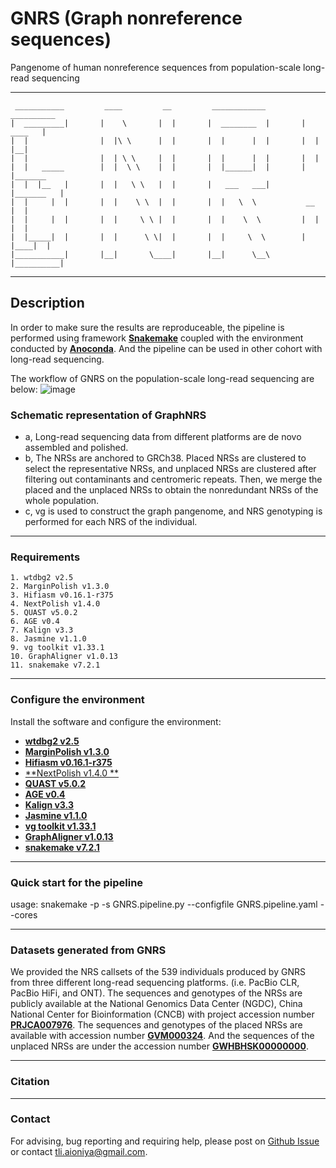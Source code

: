 # GNRS (Graph nonreference sequences)
Pangenome of human nonreference sequences from population-scale long-read sequencing   

---
```
 ___________         ____         __         ____________         __________
|  _________|       |    \       |  |       |  ________  |       |   ____   | 
|  |                |  |\ \      |  |       |  |      |  |       |  |    |__|
|  |                |  | \ \     |  |       |  |      |  |       |  |        
|  |   _____        |  |  \ \    |  |       |  |______|  |       |  |_______  
|  |  |__   |       |  |   \ \   |  |       |   ___   ___|       |_______   |
|  |     |  |       |  |    \ \  |  |       |  |   \  \           __     |  |          
|  |     |  |       |  |     \ \ |  |       |  |    \  \         |  |    |  |           
|  |_____|  |       |  |      \ \|  |       |  |     \  \        |  |____|  |            
|___________|       |__|       \____|       |__|      \__\       |__________|   

```
---
## Description 
In order to make sure the results are reproduceable, the pipeline is performed using framework [**Snakemake**](https://snakemake.readthedocs.io/en/stable/) coupled with the environment conducted by [**Anoconda**](https://www.anaconda.com/). And the pipeline can be used in other cohort with long-read sequencing.

The workflow of GNRS on the population-scale long-read sequencing are below:
![image](https://user-images.githubusercontent.com/42490165/187627086-e860577c-1152-4070-a7b9-af615337131a.png)


### Schematic representation of GraphNRS
* a, Long-read sequencing data from different platforms are de novo assembled and polished. 
* b, The NRSs are anchored to GRCh38. Placed NRSs are clustered to select the representative NRSs, and unplaced NRSs are clustered after filtering out contaminants and centromeric repeats. Then, we merge the placed and the unplaced NRSs to obtain the nonredundant NRSs of the whole population. 
* c, vg is used to construct the graph pangenome, and NRS genotyping is performed for each NRS of the individual.

---
### Requirements
	
	1. wtdbg2 v2.5
	2. MarginPolish v1.3.0
	3. Hifiasm v0.16.1-r375
	4. NextPolish v1.4.0 
	5. QUAST v5.0.2
	6. AGE v0.4
	7. Kalign v3.3
	8. Jasmine v1.1.0
	9. vg toolkit v1.33.1
	10. GraphAligner v1.0.13
	11. snakemake v7.2.1

---
### Configure the environment
Install the software and configure the environment:
* [**wtdbg2 v2.5**](https://github.com/ruanjue/wtdbg2)
* [**MarginPolish v1.3.0**](https://github.com/UCSC-nanopore-cgl/MarginPolish)
* [**Hifiasm v0.16.1-r375**](https://github.com/chhylp123/hifiasm)
* [**NextPolish v1.4.0 **](https://github.com/Nextomics/NextPolish)
* [**QUAST v5.0.2**](https://github.com/ablab/quast)
* [**AGE v0.4**](http://sv.gersteinlab.org/age/)
* [**Kalign v3.3**](https://github.com/TimoLassmann/kalign)
* [**Jasmine v1.1.0**](https://github.com/mkirsche/Jasmine)
* [**vg toolkit v1.33.1**](https://github.com/vgteam/vg)
* [**GraphAligner v1.0.13**](https://github.com/maickrau/GraphAligner)
* [**snakemake v7.2.1**](https://snakemake.readthedocs.io/en/stable/)


---
### Quick start for the pipeline
usage: snakemake -p -s GNRS.pipeline.py --configfile GNRS.pipeline.yaml --cores


---
### Datasets generated from GNRS
We provided the NRS callsets of the 539 individuals produced by GNRS from three different long-read sequencing platforms. (i.e. PacBio CLR, PacBio HiFi, and ONT). 
The sequences and genotypes of the NRSs are publicly available at the National Genomics Data Center (NGDC), China National Center for Bioinformation (CNCB) with project accession number [**PRJCA007976**](https://ngdc.cncb.ac.cn/bioproject/browse/PRJCA007976). 
The sequences and genotypes of the placed NRSs are available with accession number [**GVM000324**](https://ngdc.cncb.ac.cn/gvm/getProjectDetail?project=GVM000324). 
And the sequences of the unplaced NRSs are under the accession number [**GWHBHSK00000000**](https://ngdc.cncb.ac.cn/gwh/Assembly/24529/show).




---
### Citation

---
### Contact
For advising, bug reporting and requiring help, please post on [Github Issue](https://github.com/Kmanjor/GNRS/issues) or contact tli.aioniya@gmail.com.



